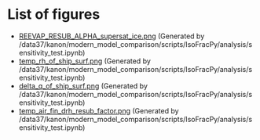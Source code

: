 # List of figures
- [REEVAP_RESUB_ALPHA_supersat_ice.png](figures/REEVAP_RESUB_ALPHA_supersat_ice.png) (Generated by /data37/kanon/modern_model_comparison/scripts/IsoFracPy/analysis/sensitivity_test.ipynb)
- [temp_rh_of_ship_surf.png](figures/temp_rh_of_ship_surf.png) (Generated by /data37/kanon/modern_model_comparison/scripts/IsoFracPy/analysis/sensitivity_test.ipynb)
- [delta_q_of_ship_surf.png](figures/delta_q_of_ship_surf.png) (Generated by /data37/kanon/modern_model_comparison/scripts/IsoFracPy/analysis/sensitivity_test.ipynb)
- [temp_air_fin_drh_resub_factor.png](figures/temp_air_fin_drh_resub_factor.png) (Generated by /data37/kanon/modern_model_comparison/scripts/IsoFracPy/analysis/sensitivity_test.ipynb)